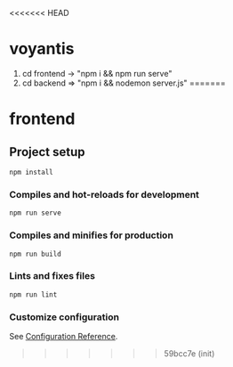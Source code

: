 <<<<<<< HEAD
# voyantis

1. cd frontend -> "npm i && npm run serve"
2. cd backend => "npm i && nodemon server.js"
=======
# frontend

## Project setup
```
npm install
```

### Compiles and hot-reloads for development
```
npm run serve
```

### Compiles and minifies for production
```
npm run build
```

### Lints and fixes files
```
npm run lint
```

### Customize configuration
See [Configuration Reference](https://cli.vuejs.org/config/).
>>>>>>> 59bcc7e (init)
